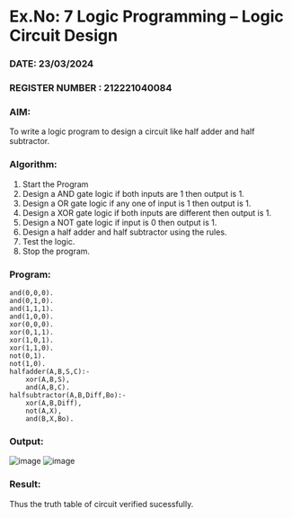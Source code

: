 # Ex.No: 7  Logic Programming –  Logic Circuit Design
### DATE: 23/03/2024                                                                         
### REGISTER NUMBER : 212221040084
### AIM: 
To write a logic program to design a circuit like half adder and half subtractor.
###  Algorithm:
1. Start the Program
2. Design a AND gate logic if both inputs are 1 then output is 1.
3. Design a OR gate logic if any one of input is 1 then output is 1.
4. Design a XOR gate logic if both inputs are different then output is 1.
5. Design a NOT gate logic if input is 0 then output is 1.
6. Design a half adder and half subtractor using the rules.
7. Test the logic.
8. Stop the program.

### Program:
```
and(0,0,0).
and(0,1,0).
and(1,1,1).
and(1,0,0).
xor(0,0,0).
xor(0,1,1).
xor(1,0,1).
xor(1,1,0).
not(0,1).
not(1,0).
halfadder(A,B,S,C):-
    xor(A,B,S),
    and(A,B,C).
halfsubtractor(A,B,Diff,Bo):-
    xor(A,B,Diff),
    not(A,X),
    and(B,X,Bo).
```

### Output:
![image](https://github.com/Kirthi-Niharika/AI_Lab_2023-24/assets/114135005/09a0db2c-2a80-43c5-aba2-aaa5713ab613)
![image](https://github.com/Kirthi-Niharika/AI_Lab_2023-24/assets/114135005/e20bd95a-ca5c-4514-9d21-4a8909c12d4a)


### Result:
Thus the truth table of circuit verified sucessfully.
